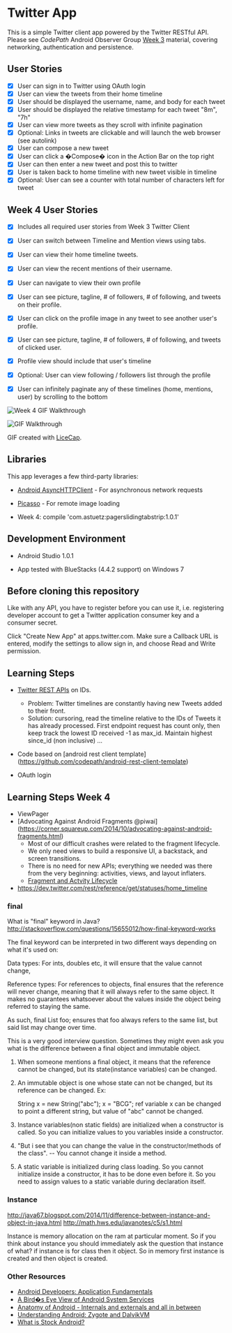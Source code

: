 # Twitter App

This is a simple Twitter client app powered by the Twitter RESTful API.  Please
 see *CodePath* Android Observer Group [Week 3](http://courses.codepath.com/courses/intro_to_android/week/3#!module) material, covering networking, authentication and persistence.


## User Stories

* [x] User can sign in to Twitter using OAuth login
* [x] User can view the tweets from their home timeline
* [x] User should be displayed the username, name, and body for each tweet
* [x] User should be displayed the relative timestamp for each tweet "8m", "7h"
* [x] User can view more tweets as they scroll with infinite pagination
* [x] Optional: Links in tweets are clickable and will launch the web browser (see autolink)
* [x] User can compose a new tweet
* [x] User can click a �Compose� icon in the Action Bar on the top right
* [x] User can then enter a new tweet and post this to twitter
* [x] User is taken back to home timeline with new tweet visible in timeline
* [x] Optional: User can see a counter with total number of characters left for tweet

## Week 4 User Stories
* [x] Includes all required user stories from Week 3 Twitter Client
* [x] User can switch between Timeline and Mention views using tabs.
* [x] User can view their home timeline tweets.
* [x] User can view the recent mentions of their username.
* [x] User can navigate to view their own profile
* [x] User can see picture, tagline, # of followers, # of following, and tweets on their profile.
* [x] User can click on the profile image in any tweet to see another user's profile.
* [x] User can see picture, tagline, # of followers, # of following, and tweets of clicked user.
* [x] Profile view should include that user's timeline
* [x] Optional: User can view following / followers list through the profile
* [x] User can infinitely paginate any of these timelines (home, mentions, user) by scrolling to the bottom



![Week 4 GIF Walkthrough](https://cloud.githubusercontent.com/assets/929507/6663452/f073ad40-cb83-11e4-8dcf-24f2122f595e.gif)

![GIF Walkthrough](https://cloud.githubusercontent.com/assets/929507/6544527/2f0b6efc-c509-11e4-9de0-d289400f1e94.gif)

GIF created with [LiceCap](http://www.cockos.com/licecap/).


## Libraries

This app leverages a few third-party libraries:

 * [Android AsyncHTTPClient](http://loopj.com/android-async-http/) - For asynchronous network requests
 * [Picasso](http://square.github.io/picasso/) - For remote image loading
 
 * Week 4: compile 'com.astuetz:pagerslidingtabstrip:1.0.1'

## Development Environment

 * Android Studio 1.0.1

 * App tested with BlueStacks (4.4.2 support) on Windows 7

## Before cloning this repository


Like with any API, you have to register before you can use it, i.e. registering
developer account to get a Twitter application consumer key and a consumer secret.

Click "Create New App" at apps.twitter.com.
Make sure a Callback URL is entered, modify the settings to allow sign in, and choose Read and Write permission.


## Learning Steps

* [Twitter REST APIs](https://dev.twitter.com/rest/public) on IDs.
	* Problem: Twitter timelines are constantly having new Tweets added to their front.
	* Solution: cursoring, read the timeline relative to the IDs of Tweets it has already processed.  First endpoint request has count only, then keep track the lowest ID received -1 as max_id.  Maintain highest since_id (non inclusive) ...

* Code based on [android rest client template] (https://github.com/codepath/android-rest-client-template)

*  OAuth login

## Learning Steps Week 4

* ViewPager 
* [Advocating Against Android Fragments @piwai]
(https://corner.squareup.com/2014/10/advocating-against-android-fragments.html)
	* Most of our difficult crashes were related to the fragment lifecycle.
	* We only need views to build a responsive UI, a backstack, and screen transitions.
	* There is no need for new APIs; everything we needed was there from the very beginning: activities, views, and layout inflaters.
	* [Fragment and Actvity Lifecycle](https://github.com/xxv/android-lifecycle)
* https://dev.twitter.com/rest/reference/get/statuses/home_timeline





### final
What is "final" keyword in Java? http://stackoverflow.com/questions/15655012/how-final-keyword-works

The final keyword can be interpreted in two different ways depending on what it's used on:

Data types: For ints, doubles etc, it will ensure that the value cannot change,

Reference types: For references to objects, final ensures that the reference will never change, meaning that it will always refer to the same object. It makes no guarantees whatsoever about the values inside the object being referred to staying the same.

As such, final List foo; ensures that foo always refers to the same list, but said list may change over time.


This is a very good interview question. Sometimes they might even ask you what is the difference between a final object and immutable object.

1) When someone mentions a final object, it means that the reference cannot be changed, but its state(instance variables) can be changed.

2) An immutable object is one whose state can not be changed, but its reference can be changed. Ex:

    String x = new String("abc"); 
    x = "BCG";
ref variable x can be changed to point a different string, but value of "abc" cannot be changed.

3) Instance variables(non static fields) are initialized when a constructor is called. So you can initialize values to you variables inside a constructor.

4) "But i see that you can change the value in the constructor/methods of the class". -- You cannot change it inside a method.

5) A static variable is initialized during class loading. So you cannot initialize inside a constructor, it has to be done even before it. So you need to assign values to a static variable during declaration itself.


### Instance
http://java67.blogspot.com/2014/11/difference-between-instance-and-object-in-java.html
http://math.hws.edu/javanotes/c5/s1.html

Instance is memory allocation on the ram at particular moment. So if you think about instance you should immediately ask the question that instance of what? if instance is for class then it object. So in memory first instance is created and then object is created.

### Other Resources
* [Android Developers: Application Fundamentals](http://developer.android.com/guide/components/fundamentals.html#appcomp)
* [A Bird�s Eye View of Android System Services](http://www.opensourceforu.com/2013/12/birds-eye-view-android-system-services/)
* [Anatomy of Android - Internals and externals and all in between](http://anatomyofandroid.com/2013/10/)
* [Understanding Android: Zygote and DalvikVM](http://stackoverflow.com/questions/9153166/understanding-android-zygote-and-dalvikvm)
* [What is Stock Android?](http://www.androidcentral.com/what-stock-android)

